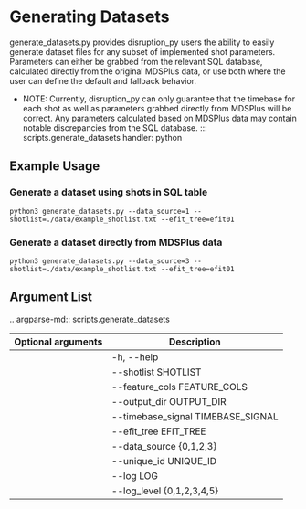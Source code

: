 # Generating Datasets
generate_datasets.py provides disruption_py users the ability to easily generate dataset files for any subset of implemented shot parameters. Parameters can either be grabbed from the relevant SQL database, calculated directly from the original MDSPlus data, or use both where the user can define the default and fallback behavior. 
* NOTE: Currently, disruption_py can only guarantee that the timebase for each shot as well as parameters grabbed directly from MDSPlus will be correct. Any parameters calculated based on MDSPlus data may contain notable discrepancies from the SQL database.
::: scripts.generate_datasets
    handler: python
## Example Usage
### Generate a dataset using shots in SQL table 
```
python3 generate_datasets.py --data_source=1 --shotlist=./data/example_shotlist.txt --efit_tree=efit01
```

### Generate a dataset directly from MDSPlus data
```
python3 generate_datasets.py --data_source=3 --shotlist=./data/example_shotlist.txt --efit_tree=efit01
```

## Argument List
.. argparse-md:: scripts.generate_datasets

|Optional arguments|Description|
|------------------|-----------|
    |-h, --help            |show argparser help message and exit|
    |--shotlist SHOTLIST   |Path to file specifying shotlist|
    |--feature_cols FEATURE_COLS | Either a file or comma-separated list of desired feature columns
    |--output_dir OUTPUT_DIR| Path to generated data.|
    |--timebase_signal TIMEBASE_SIGNAL| Signal whose timebase will be used as the unifying timebase of the dataset. (Current choices are 'ip', 'disruption_timebase', and 'flattop')|
    |--efit_tree EFIT_TREE| Name of efit tree to use for each shot. If left as None, the script will use the get_efit_tree method in database.py.
    |--data_source {0,1,2,3}| 0: Default to SQL database then MDSPlus.\n1: Default to MDSPlus then SQL database.\n2: SQL database only.\n3: MDSPlus only.|
    |--unique_id UNIQUE_ID | Unique identifier for the dataset. Used to name the output files.
    |--log LOG | By default, generate_datasets will log to commandline but if this argument is true it will log to a file in the output directory|
    |--log_level {0,1,2,3,4,5}| **Notset**:0 **Debug**:1,**Info**:2,**Warning**:3,**Error**:4 **Critical**:5|
